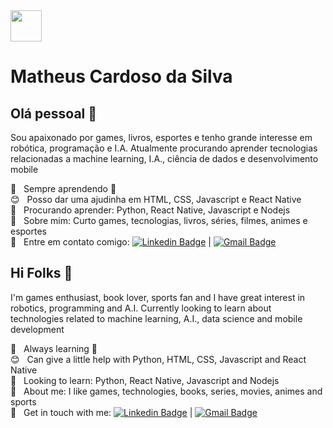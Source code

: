 
<img width="50" src="https://cdn4.iconfinder.com/data/icons/whsr-january-flaticon-set/512/rocket.png">

# Matheus Cardoso da Silva

## Olá pessoal 👋
Sou apaixonado por games, livros, esportes e tenho grande interesse em robótica, programação e I.A. Atualmente procurando aprender tecnologias relacionadas a machine learning, I.A., ciência de dados e desenvolvimento mobile

 :rocket:  &nbsp; Sempre aprendendo :muscle:
 <br/> :blush: &nbsp; Posso dar uma ajudinha em HTML, CSS, Javascript e React Native
 <br/> :book: &nbsp; Procurando aprender: Python, React Native, Javascript e Nodejs
 <br/> 💬  &nbsp; Sobre mim: Curto games, tecnologias, livros, séries, filmes, animes e esportes
 <br/> :email: &nbsp; Entre em contato comigo: [![Linkedin Badge](https://img.shields.io/badge/-MatheusCardoso-blue?style=flat-square&logo=Linkedin&logoColor=white&link=https://www.linkedin.com/in/matheuscardosodasilva)](https://www.linkedin.com/in/matheuscardosodasilva) 
| 
[![Gmail Badge](https://img.shields.io/badge/-Matheus-c14438?style=flat-square&logo=Gmail&logoColor=white&link=mailto:math.cds10@gmail.com)](mailto:math.cds10@gmail.com)

## Hi Folks 👋
I'm games enthusiast, book lover, sports fan and I have great interest in robotics, programming and A.I.
Currently looking to learn about technologies related to machine learning, A.I., data science and mobile development

 :rocket:  &nbsp; Always learning :muscle:
 <br/> :blush: &nbsp; Can give a little help with Python, HTML, CSS, Javascript and React Native
 <br/> :book: &nbsp; Looking to learn: Python, React Native, Javascript and Nodejs
 <br/> 💬  &nbsp; About me: I like games, technologies, books, series, movies, animes and sports
 <br/> :email: &nbsp; Get in touch with me: [![Linkedin Badge](https://img.shields.io/badge/-MatheusCardoso-blue?style=flat-square&logo=Linkedin&logoColor=white&link=https://www.linkedin.com/in/matheuscardosodasilva)](https://www.linkedin.com/in/matheuscardosodasilva) 
| 
[![Gmail Badge](https://img.shields.io/badge/-Matheus-c14438?style=flat-square&logo=Gmail&logoColor=white&link=mailto:math.cds10@gmail.com)](mailto:math.cds10@gmail.com)


<!--
**mcs010/mcs010** is a ✨ _special_ ✨ repository because its `README.md` (this file) appears on your GitHub profile.



Here are some ideas to get you started:

- 🔭 I’m currently working on ...
- 🌱 I’m currently learning ...
- 👯 I’m looking to collaborate on ...
- 🤔 I’m looking for help with ...
- 💬 Ask me about ...
- 📫 How to reach me: ...
- 😄 Pronouns: ...
- ⚡ Fun fact: ...
-->
